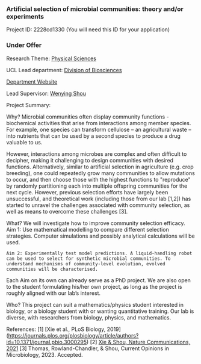 ### Artificial selection of microbial communities: theory and/or experiments

Project ID: 2228cd1330
(You will need this ID for your application)

### Under Offer

Research Theme: [Physical Sciences](../themes/physical-sciences.md)

UCL Lead department: [Division of Biosciences](../departments/division-of-biosciences.md)

[Department Website](https://www.ucl.ac.uk/biosciences)

Lead Supervisor: [Wenying Shou](https://profiles.ucl.ac.uk/82558)

Project Summary:

Why?
Microbial communities often display community functions - biochemical activities that arise from interactions among member species. For example, one species can transform cellulose – an agricultural waste – into nutrients that can be used by a second species to produce a drug valuable to us.

However, interactions among microbes are complex and often difficult to decipher, making it challenging to design communities with desired functions. Alternatively, similar to artificial selection in agriculture (e.g. crop breeding), one could repeatedly grow many communities to allow mutations to occur, and then choose those with the highest functions to "reproduce" by randomly partitioning each into multiple offspring communities for the next cycle. However, previous selection efforts have largely been unsuccessful, and theoretical work (including those from our lab [1,2]) has started to unravel the challenges associated with community selection, as well as means to overcome these challenges [3].  

What?
We will investigate how to improve community selection efficacy.
    Aim 1: Use mathematical modelling to compare different selection strategies. Computer simulations and possibly analytical calculations will be used.

    Aim 2: Experimentally test model predictions. A liquid-handling robot can be used to select for synthetic microbial communities. To understand mechanisms of community-level evolution, evolved communities will be characterised.

Each Aim on its own can already serve as a PhD project. We are also open to the student formulating his/her own project, as long as the project is roughly aligned with our lab’s interest. 

Who?
This project can suit a mathematics/physics student interested in biology, or a biology student with or wanting quantitative training. Our lab is diverse, with researchers from biology, physics, and mathematics.

References:
[1] [Xie et al., PLoS Biology, 2019] (https://journals.plos.org/plosbiology/article/authors?id=10.1371/journal.pbio.3000295)
[2] [Xie & Shou, Nature Communications, 2021]( https://www.nature.com/articles/s41467-021-26647-4)
[3] Thomas, Rowland-Chandler, & Shou, Current Opinions in Microbiology, 2023. Accepted.
